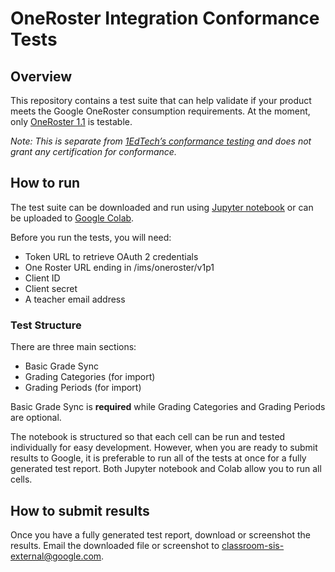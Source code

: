 # OneRoster Integration Conformance Tests

## Overview
This repository contains a test suite that can help validate if your product meets the Google OneRoster consumption requirements. At the moment, only [OneRoster 1.1](https://www.imsglobal.org/node/151081) is testable.

*Note: This is separate from [1EdTech’s conformance testing](https://www.imsglobal.org/ims-oneroster-v11-final-conformance-guide) and does not grant any certification for conformance.*

## How to run
The test suite can be downloaded and run using [Jupyter notebook](https://docs.jupyter.org/en/latest/running.html) or can be uploaded to [Google Colab](https://colab.sandbox.google.com/). 

Before you run the tests, you will need:

* Token URL to retrieve OAuth 2 credentials
* One Roster URL ending in /ims/oneroster/v1p1
* Client ID
* Client secret
* A teacher email address

### Test Structure

There are three main sections: 
* Basic Grade Sync
* Grading Categories (for import)
* Grading Periods (for import)

Basic Grade Sync is **required** while Grading Categories and Grading Periods are optional.

The notebook is structured so that each cell can be run and tested individually for easy development. However, when you are ready to submit results to Google, it is preferable to run all of the tests at once for a fully generated test report. Both Jupyter notebook and Colab allow you to run all cells.

## How to submit results
Once you have a fully generated test report, download or screenshot the results. Email the downloaded file or screenshot to [classroom-sis-external@google.com](mailto:classroom-sis-external@google.com). 

